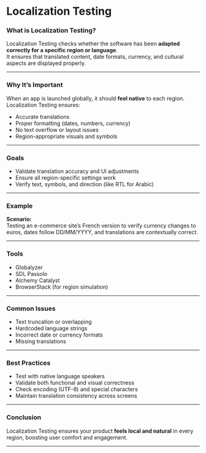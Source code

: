 # Localization Testing

### What is Localization Testing?
Localization Testing checks whether the software has been **adapted correctly for a specific region or language**.  
It ensures that translated content, date formats, currency, and cultural aspects are displayed properly.

---

### Why It’s Important
When an app is launched globally, it should **feel native** to each region.  
Localization Testing ensures:
- Accurate translations  
- Proper formatting (dates, numbers, currency)  
- No text overflow or layout issues  
- Region-appropriate visuals and symbols  

---

### Goals
- Validate translation accuracy and UI adjustments  
- Ensure all region-specific settings work  
- Verify text, symbols, and direction (like RTL for Arabic)  

---

### Example
**Scenario:**  
Testing an e-commerce site’s French version to verify currency changes to euros, dates follow DD/MM/YYYY, and translations are contextually correct.

---

### Tools
- Globalyzer  
- SDL Passolo  
- Alchemy Catalyst  
- BrowserStack (for region simulation)

---

### Common Issues
- Text truncation or overlapping  
- Hardcoded language strings  
- Incorrect date or currency formats  
- Missing translations  

---

### Best Practices
- Test with native language speakers  
- Validate both functional and visual correctness  
- Check encoding (UTF-8) and special characters  
- Maintain translation consistency across screens  

---

### Conclusion
Localization Testing ensures your product **feels local and natural** in every region, boosting user comfort and engagement.

---
